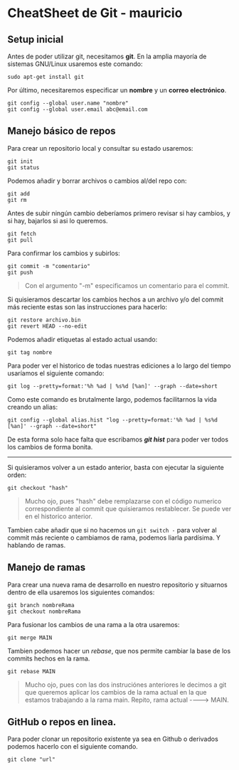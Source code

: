 # CheatSheet de Git - mauricio
## Setup inicial
Antes de poder utilizar git, necesitamos **git**. En la amplia mayoría de sistemas GNU/Linux usaremos este comando:

 ```
sudo apt-get install git
```

Por último, necesitaremos especificar un **nombre** y un **correo electrónico**.

```
git config --global user.name "nombre"
git config --global user.email abc@email.com
```

 
## Manejo básico de repos
Para crear un repositorio local y consultar su estado usaremos:

```
git init
git status
```
Podemos añadir y borrar archivos o cambios al/del repo con: 

```
git add	
git rm
```
Antes de subir ningún cambio deberíamos primero revisar si hay cambios, y si hay, bajarlos si asi lo queremos.
```
git fetch
git pull
```
Para confirmar los cambios y subirlos:
```
git commit -m "comentario"
git push
```
> Con el argumento "-m" especificamos un comentario para el commit.

Si quisieramos descartar los cambios hechos a un archivo y/o del commit más reciente estas son las instrucciones para hacerlo:
```
git restore archivo.bin
git revert HEAD --no-edit
```
Podemos añadir etiquetas al estado actual usando:
```
git tag nombre
```

Para poder ver el historico de todas nuestras ediciones a lo largo del tiempo usaríamos el siguiente comando:

```
git log --pretty=format:'%h %ad | %s%d [%an]' --graph --date=short
```
Como este comando es brutalmente largo, podemos facilitarnos la vida creando un alias:

 ```
git config --global alias.hist "log --pretty=format:'%h %ad | %s%d [%an]' --graph --date=short"
 ```

De esta forma solo hace falta que escribamos ***git hist*** para poder ver todos los cambios de forma bonita.
***
Si quisieramos volver a un estado anterior, basta con ejecutar la siguiente orden:

```
git checkout "hash"
```

> Mucho ojo, pues "hash" debe remplazarse con el código numerico correspondiente al commit que quisieramos restablecer. Se puede ver en el historico anterior.


Tambien cabe añadir que si no hacemos un `git switch -` para volver al commit más reciente o cambiamos de rama, podemos liarla pardísima. Y hablando de ramas.

## Manejo de ramas

Para crear una nueva rama de desarrollo en nuestro repositorio y situarnos dentro de ella usaremos los siguientes comandos:

```
git branch nombreRama
git checkout nombreRama
```
Para fusionar los cambios de una rama a la otra usaremos: 
```
git merge MAIN
```

Tambien podemos hacer un *rebase*, que nos permite cambiar la base de los commits hechos en la rama.

```
git rebase MAIN
```
>Mucho ojo, pues con las dos instruciónes anteriores le decimos a git que queremos aplicar los cambios de la rama actual en la que estamos trabajando a la rama main.
> Repito, rama actual ----> MAIN.

## GitHub o repos en linea.
Para poder clonar un repositorio existente ya sea en Github o derivados podemos hacerlo con el siguiente comando.
```
git clone "url"
```
